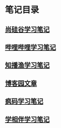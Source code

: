 # 笔记目录







## [尚硅谷学习笔记](尚硅谷学习笔记/README.md)

## [哔哩哔哩学习笔记](哔哩哔学习笔记/README.md)

## [知播渔学习笔记](知播渔学习笔记/README.md)

## [博客园文章](博客园文章/README.md)

## [疯码学习笔记](疯码学习笔记/README.md)

## [学相伴学习笔记](学相伴学习笔记/README.md)











